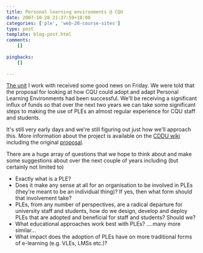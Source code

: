 ```yaml
---
title: Personal learning environments @ CQU
date: 2007-10-28 21:37:59+10:00
categories: ['ple', 'web-20-course-sites']
type: post
template: blog-post.html
comments:
    []
    
pingbacks:
    []
    
---
```

[The unit](http://cddu.cqu.edu.au/) I work with received some good news on Friday. We were told that the proposal for looking at how CQU could adopt and adapt Personal Learning Environments had been successful. We'll be receiving a significant influx of funds so that over the next two years we can take some significant steps to making the use of PLEs an almost regular experience for CQU staff and students.

It's still very early days and we're still figuring out just how we'll approach this. More information about the project is available on the [CDDU wiki](http://cddu.cqu.edu.au/index.php/Personal_Learning_Environments_%40_CQU) including the original [proposal](http://cddu.cqu.edu.au/index.php/PLE_Proposal).

There are a huge array of questions that we hope to think about and make some suggestions about over the next couple of years including (but certainly not limited to)

- Exactly what is a PLE?
- Does it make any sense at all for an organisation to be involved in PLEs (they're meant to be an individual thing)? If yes, then what form should that involvement take?
- PLEs, from any number of perspectives, are a radical departure for university staff and students, how do we design, develop and deploy PLEs that are adopted and beneficial for staff and students? Should we?
- What educational approaches work best with PLEs? ....many more similar...
- What impact does the adoption of PLEs have on more traditional forms of e-learning (e.g. VLEs, LMSs etc.)?